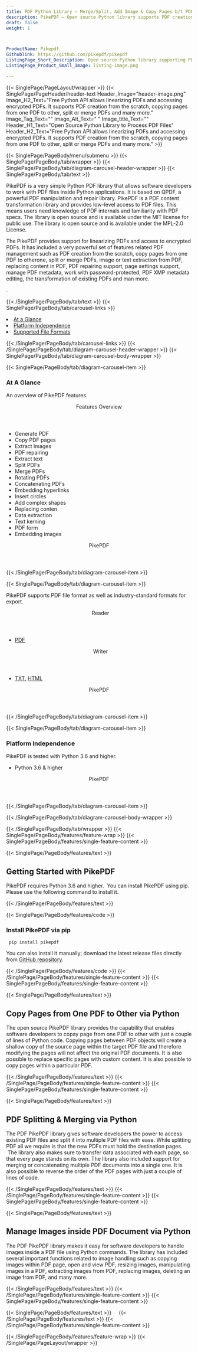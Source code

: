 ```yaml
---
title: PDF Python Library – Merge/Split, Add Image & Copy Pages b/t PDFs
description: PikePDF – Open source Python library supports PDF creation from the scratch.  It allows to Merge or Split PDF, Add Image & Copy Pages b/t PDFs via Python API.
draft: false
weight: 1



ProductName: Pikepdf
Githublink: https://github.com/pikepdf/pikepdf
ListingPage_Short_Description: Open source Python library supporting PDF creation from the scratch. It allows to Merge or Split PDF, Add Image & Copy Pages b/t PDFs via Python code.
ListingPage_Product_Small_Image: listing-image.png 

---
```


{{< SinglePage/PageLayout/wrapper >}}
{{< SinglePage/PageHeader/header-text
Header_Image="header-image.png"
Image_H2_Text="Free Python API allows linearizing PDFs and accessing encrypted PDFs. It supports PDF creation from the scratch, copying pages from one PDF to other, split or merge PDFs and many more."
Image_Tag_Text=""
Image_Alt_Text=" "
Image_title_Text=""
Header_H1_Text="Open Source Python Library to Process PDF Files"
Header_H2_Text="Free Python API allows linearizing PDFs and accessing encrypted PDFs. It supports PDF creation from the scratch, copying pages from one PDF to other, split or merge PDFs and many more." >}}

{{< SinglePage/PageBody/menu/submenu >}}
{{< SinglePage/PageBody/tab/wrapper >}}
{{< SinglePage/PageBody/tab/diagram-carousel-header-wrapper >}}
{{< SinglePage/PageBody/tab/text >}}



<p>PikePDF is a very simple Python PDF library that allows software developers to work with PDF files inside Python applications. It is based on QPDF, a powerful PDF manipulation and repair library. PikePDF is a PDF content transformation library and provides low-level access to PDF files. This means users need knowledge of PDF internals and familiarity with PDF specs. The library is open source and is available under the MIT license for public use. The library is open source and is available under the MPL-2.0 License.</p>
<p>The PikePDF provides support for linearizing PDFs and access to encrypted PDFs. It has included a very powerful set of features related PDF management such as PDF creation from the scratch, copy pages from one PDF to otherone, split or merge PDFs, image or text extraction from PDF, replacing content in PDF, PDF repairing support, page settings support, manage PDF metadata, work with password-protected, PDF XMP metadata editing, the transformation of existing PDFs and man more.</p>
<p>.</p>

{{< /SinglePage/PageBody/tab/text >}}
{{< SinglePage/PageBody/tab/carousel-links >}}

<li data-target="#diagramcarousel" data-slide-to="0"><a href="#">At a Glance</a></li>
<li data-target="#diagramcarousel" data-slide-to="2"><a href="#">Platform Independence</a></li>
<li data-target="#diagramcarousel" data-slide-to="1"><a class="activetab" href="#">Supported File Formats</a></li>


{{< /SinglePage/PageBody/tab/carousel-links >}}
{{< /SinglePage/PageBody/tab/diagram-carousel-header-wrapper >}}
{{< SinglePage/PageBody/tab/diagram-carousel-body-wrapper >}}

{{< SinglePage/PageBody/tab/diagram-carousel-item >}}
<h3>At A Glance</h3>
<p>An overview of PikePDF features.</p>
<div class="diagram1 d1-poi">
<div class="d1-row">
<div class="d1-col d1-right"><header>Features Overview</header>
<ul>
<li>Generate PDF</li>
<li>Copy PDF pages</li>
<li>Extract Images</li>
<li>PDF repairing</li>
<li>Extract text</li>
<li>Split PDFs</li>
<li>Merge PDFs</li>
<li>Rotating PDFs</li>
<li>Concatenating PDFs</li>
<li>Embedding hyperlinks</li>
<li>Insert circles</li>
<li>Add complex shapes</li>
<li>Replacing conten</li>
<li>Data extraction</li>
<li>Text kerning</li>
<li>PDF form</li>
<li>Embedding images</li>
</ul>
</div>
</div>
<div class="d1-logo" style="border: none;"><!--<img src="/templates/fileformat/images/product-logos/compression/net/sharpcompress-header.png" alt="Compression APIs for .NET" />--><header>PikePDF</header><footer><small></small></footer></div>
<!--/logo--></div>
<!--/diagram1-->
{{< /SinglePage/PageBody/tab/diagram-carousel-item >}}

{{< SinglePage/PageBody/tab/diagram-carousel-item >}}
<p>PikePDF supports PDF file format as well as industry-standard formats for export.</p>
<div class="diagram1 d2  d1-poi">
<div class="d1-row">
<div class="d1-col d1-left"><header><i class="fa fa-arrows-v "> </i> Reader</header>
<ul>
<li><a href="https://docs.fileformat.com/view/pdf/">PDF</a></li>
</ul>
</div>
<!--/left-->
<div class="d1-col d1-right"><header><i class="fa  fa-long-arrow-down"> </i> Writer</header>
<ul>
<li><a href="https://docs.fileformat.com/word-processing/txt/">TXT</a>, <a href="https://docs.fileformat.com/web/html/">HTML</a> </li>
</ul>
</div>
<!--/right--></div>
<!--/row-->
<div class="d1-logo" style="border: none;"><!--<img src="/templates/fileformat/images/product-logos/compression/net/sharpcompress-header.png" alt="Compression APIs for .NET" />--><header>PikePDF</header><footer><small></small></footer></div>
<!--/logo--></div>
<!--/diagram2-->
{{< /SinglePage/PageBody/tab/diagram-carousel-item >}}

{{< SinglePage/PageBody/tab/diagram-carousel-item >}}
<h3>Platform Independence</h3>
<p>PikePDF is tested with Python 3.6 and higher.</p>
<div class="diagram1 d1-poi">
<div class="d1-row">
<div class="d1-col d1-right"><!--<header><i class="fa fa-cubes">` </i></header-->
<ul>
<li>Python 3.6 & higher</li>
</ul>
</div>
<!--/left
<div class="d1-col d1-right">&nbsp;</div> --> <!--/right--></div>
<!--/row-->
<div class="d1-logo" style="border: none;"><!--<img src="/templates/fileformat/images/product-logos/compression/net/sharpcompress-header.png" alt="Compression APIs for .NET" />--><header>PikePDF</header><footer><small></small></footer></div>
<!--/logo--></div>
<!--/diagram2 -->
{{< /SinglePage/PageBody/tab/diagram-carousel-item >}}

{{< /SinglePage/PageBody/tab/diagram-carousel-body-wrapper >}}

{{< /SinglePage/PageBody/tab/wrapper >}}
{{< SinglePage/PageBody/features/feature-wrap >}}
{{< SinglePage/PageBody/features/single-feature-content >}}

{{< SinglePage/PageBody/features/text >}}
<h2 class="h2title">Getting Started with PikePDF</h2>
<p>PikePDF requires Python 3.6 and higher.  You can install PikePDF using pip. Please use the following command to install it.</p>
{{< /SinglePage/PageBody/features/text >}}

{{< SinglePage/PageBody/features/code >}}
<h3>Install PikePDF via pip</h3>
<pre><code class="html"> pip install pikepdf
</code></pre>

<p>You can also install it manually; download the latest release files directly from <a href="https://github.com/pikepdf/pikepdf/archive/refs/heads/master.zip">GitHub repository</a>.</p>

{{< /SinglePage/PageBody/features/code >}}
{{< /SinglePage/PageBody/features/single-feature-content >}}
{{< SinglePage/PageBody/features/single-feature-content >}}

{{< SinglePage/PageBody/features/text >}}
<h2 class="h2title">Copy Pages from One PDF to Other via Python</h2>
<p>The open source PikePDF library provides the capability that enables software developers to copay page from one PDF to other with just a couple of lines of Python code. Copying pages between PDF objects will create a shallow copy of the source page within the target PDF file and therefore modifying the pages will not affect the original PDF documents. It is also possible to replace specific pages with custom content. It is also possible to copy pages within a particular PDF.</p>

{{< /SinglePage/PageBody/features/text >}}
{{< /SinglePage/PageBody/features/single-feature-content >}}
{{< SinglePage/PageBody/features/single-feature-content >}}

{{< SinglePage/PageBody/features/text >}}
<h2 class="h2title">PDF Splitting & Merging via Python</h2>
<p>The PDF PikePDF library gives software developers the power to access existing PDF files and split it into multiple PDF files with ease. While splitting PDF all we require is that the new PDFs must hold the destination pages.  The library also makes sure to transfer data associated with each page, so that every page stands on its own. The library also included support for merging or concatenating multiple PDF documents into a single one. It is also possible to reverse the order of the PDF pages with just a couple of lines of code.</p>

{{< /SinglePage/PageBody/features/text >}}
{{< /SinglePage/PageBody/features/single-feature-content >}}
{{< SinglePage/PageBody/features/single-feature-content >}}

{{< SinglePage/PageBody/features/text >}}
<h2 class="h2title">Manage Images inside PDF Document via Python</h2>
<p>The PDF PikePDF library makes it easy for software developers to handle images inside a PDF file using Python commands. The library has included several important functions related to image handling such as copying images within PDF page, open and view PDF, resizing images, manipulating images in a PDF, extracting images from PDF, replacing images, deleting an image from PDF, and many more.</p>

{{< /SinglePage/PageBody/features/text >}}
{{< /SinglePage/PageBody/features/single-feature-content >}}
{{< SinglePage/PageBody/features/single-feature-content >}}

{{< SinglePage/PageBody/features/text >}}
 
 
{{< /SinglePage/PageBody/features/text >}}
{{< /SinglePage/PageBody/features/single-feature-content >}}

{{< /SinglePage/PageBody/features/feature-wrap >}}
{{< /SinglePage/PageLayout/wrapper >}}